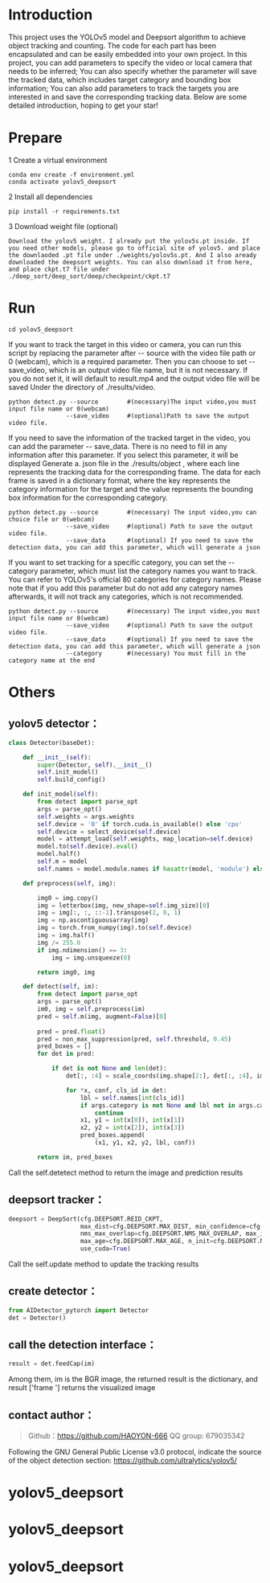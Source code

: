 
# Introduction
This project uses the YOLOv5 model and Deepsort algorithm to achieve object tracking and counting. The code for each part has been encapsulated and can be easily embedded into your own project. In this project, you can add parameters to specify the video or local camera that needs to be inferred; You can also specify whether the parameter will save the tracked data, which includes target category and bounding box information; You can also add parameters to track the targets you are interested in and save the corresponding tracking data. Below are some detailed introduction, hoping to get your star!


# Prepare
1 Create a virtual environment 

    conda env create -f environment.yml   
    conda activate yolov5_deepsort   

2 Install all dependencies

    pip install -r requirements.txt

3 Download weight file (optional)

    Download the yolov5 weight. I already put the yolov5s.pt inside. If you need other models, please go to official site of yolov5. and place the downlaoded .pt file under ./weights/yolov5s.pt. And I also aready downloaded the deepsort weights. You can also download it from here, and place ckpt.t7 file under ./deep_sort/deep_sort/deep/checkpoint/ckpt.t7


# Run

    cd yolov5_deepsort

If you want to track the target in this video or camera, you can run this script by replacing the parameter after -- source with the video file path or 0 (webcam), which is a required parameter. Then you can choose to set -- save_video, which is an output video file name, but it is not necessary. If you do not set it, it will default to result.mp4 and the output video file will be saved Under the directory of ./results/video.

    python detect.py --source        #(necessary)The input video,you must input file name or 0(webcam)
                    --save_video     #(optional)Path to save the output video file.

If you need to save the information of the tracked target in the video, you can add the parameter -- save_data. There is no need to fill in any information after this parameter. If you select this parameter, it will be displayed Generate a. json file in the ./results/object , where each line represents the tracking data for the corresponding frame. The data for each frame is saved in a dictionary format, where the key represents the category information for the target and the value represents the bounding box information for the corresponding category.

    python detect.py --source        #(necessary) The input video,you can choice file or 0(webcam)
                    --save_video     #(optional) Path to save the output video file.
                    --save_data      #(optional) If you need to save the detection data, you can add this parameter, which will generate a json


If you want to set tracking for a specific category, you can set the -- category parameter, which must list the category names you want to track. You can refer to YOLOv5's official 80 categories for category names. Please note that if you add this parameter but do not add any category names afterwards, it will not track any categories, which is not recommended.

    python detect.py --source        #(necessary) The input video,you must input file name or 0(webcam)
                    --save_video     #(optional) Path to save the output video file.
                    --save_data      #(optional) If you need to save the detection data, you can add this parameter, which will generate a json
                    --category       #(necessary) You must fill in the category name at the end


# Others
## yolov5 detector：

```python
class Detector(baseDet):

    def __init__(self):
        super(Detector, self).__init__()
        self.init_model()
        self.build_config()

    def init_model(self):
        from detect import parse_opt
        args = parse_opt()
        self.weights = args.weights
        self.device = '0' if torch.cuda.is_available() else 'cpu'
        self.device = select_device(self.device)
        model = attempt_load(self.weights, map_location=self.device)
        model.to(self.device).eval()
        model.half()
        self.m = model
        self.names = model.module.names if hasattr(model, 'module') else model.names

    def preprocess(self, img):

        img0 = img.copy()
        img = letterbox(img, new_shape=self.img_size)[0]
        img = img[:, :, ::-1].transpose(2, 0, 1)
        img = np.ascontiguousarray(img)
        img = torch.from_numpy(img).to(self.device)
        img = img.half()  
        img /= 255.0 
        if img.ndimension() == 3:
            img = img.unsqueeze(0)

        return img0, img

    def detect(self, im):
        from detect import parse_opt
        args = parse_opt()
        im0, img = self.preprocess(im)
        pred = self.m(img, augment=False)[0]
        
        pred = pred.float()
        pred = non_max_suppression(pred, self.threshold, 0.45)
        pred_boxes = []
        for det in pred:

            if det is not None and len(det):
                det[:, :4] = scale_coords(img.shape[2:], det[:, :4], im0.shape).round()

                for *x, conf, cls_id in det:
                    lbl = self.names[int(cls_id)]
                    if args.category is not None and lbl not in args.category:
                        continue
                    x1, y1 = int(x[0]), int(x[1])
                    x2, y2 = int(x[2]), int(x[3])
                    pred_boxes.append(
                        (x1, y1, x2, y2, lbl, conf))

        return im, pred_boxes

```
Call the self.detetect method to return the image and prediction results

## deepsort tracker：

```python
deepsort = DeepSort(cfg.DEEPSORT.REID_CKPT,
                    max_dist=cfg.DEEPSORT.MAX_DIST, min_confidence=cfg.DEEPSORT.MIN_CONFIDENCE,
                    nms_max_overlap=cfg.DEEPSORT.NMS_MAX_OVERLAP, max_iou_distance=cfg.DEEPSORT.MAX_IOU_DISTANCE,
                    max_age=cfg.DEEPSORT.MAX_AGE, n_init=cfg.DEEPSORT.N_INIT, nn_budget=cfg.DEEPSORT.NN_BUDGET,
                    use_cuda=True)
```

Call the self.update method to update the tracking results

## create detector：

```python
from AIDetector_pytorch import Detector
det = Detector()
```

## call the detection interface：

```python
result = det.feedCap(im)
```

Among them, im is the BGR image, the returned result is the dictionary, and result ['frame '] returns the visualized image

## contact author：

> Github：https://github.com/HAOYON-666
> QQ group: 679035342

Following the GNU General Public License v3.0 protocol, indicate the source of the object detection section: https://github.com/ultralytics/yolov5/


# yolov5_deepsort
# yolov5_deepsort
# yolov5_deepsort

